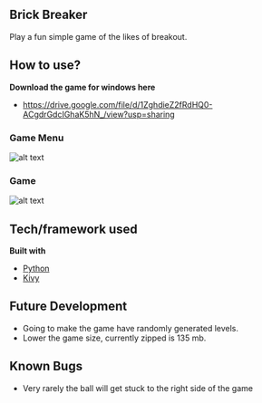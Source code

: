 ## Brick Breaker
Play a fun simple game of the likes of breakout.


## How to use?
<b>Download the game for windows here</b>
 - https://drive.google.com/file/d/1ZghdieZ2fRdHQ0-ACgdrGdcIGhaK5hN_/view?usp=sharing

### Game Menu
![alt text](https://gdurl.com/BeGx)
  

### Game
![alt text](https://gdurl.com/UEtz)

## Tech/framework used

<b>Built with</b>
- [Python](https://python.com/)
- [Kivy](https://kivy.org/)


## Future Development
- Going to make the game have randomly generated levels.
- Lower the game size, currently zipped is 135 mb.

## Known Bugs
- Very rarely the ball will get stuck to the right side of the game
